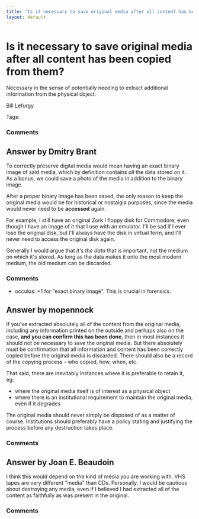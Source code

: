 ```yaml
---
title: "Is it necessary to save original media after all content has been copied from them?"
layout: default
---
```

Is it necessary to save original media after all content has been copied from them?
=====================
Necessary in the sense of potentially needing to extract additional
information from the physical object.

Bill Lefurgy

Tags: <storage-media><forensics>

### Comments ###


Answer by Dmitry Brant
----------------
To correctly preserve digital media would mean having an exact binary
image of said media, which by definition contains *all* the data stored
on it. As a bonus, we could save a photo of the media in addition to the
binary image.

After a proper binary image has been saved, the only reason to keep the
original media would be for historical or nostalgia purposes, since the
media would never need to be **accessed** again.

For example, I still have an original Zork I floppy disk for Commodore,
even though I have an image of it that I use with an emulator. I'll be
sad if I ever lose the original disk, but I'll always have the disk in
virtual form, and I'll never need to access the original disk again.

Generally I would argue that *it's the data* that is important, not the
medium on which it's stored. As long as the data makes it onto the most
modern medium, the old medium can be discarded.

### Comments ###
* occulus: +1 for "exact binary image". This is crucial in forensics.

Answer by mopennock
----------------
If you've extracted absolutely all of the content from the original
media, including any information printed on the outside and perhaps also
on the case, **and you can confirm this has been done**, then in most
instances it should not be necessary to save the original media. But
there absolutely must be confirmation that all information and content
has been correctly copied before the original media is discarded. There
should also be a record of the copying process - who copied, how, when,
etc.

That said, there are inevitably instances where it is preferable to
retain it, eg:

-   where the original media itself is of interest as a physical object
-   where there is an institutional requirement to maintain the original
    media, even if it degrades

The original media should never simply be disposed of as a matter of
course. Institutions should preferably have a policy stating and
justifying the process before any destruction takes place.

### Comments ###

Answer by Joan E. Beaudoin
----------------
I think this would depend on the kind of media you are working with. VHS
tapes are very different "media" than CDs. Personally, I would be
cautious about destroying any media, even if I believed I had extracted
all of the content as faithfully as was present in the original.

### Comments ###

